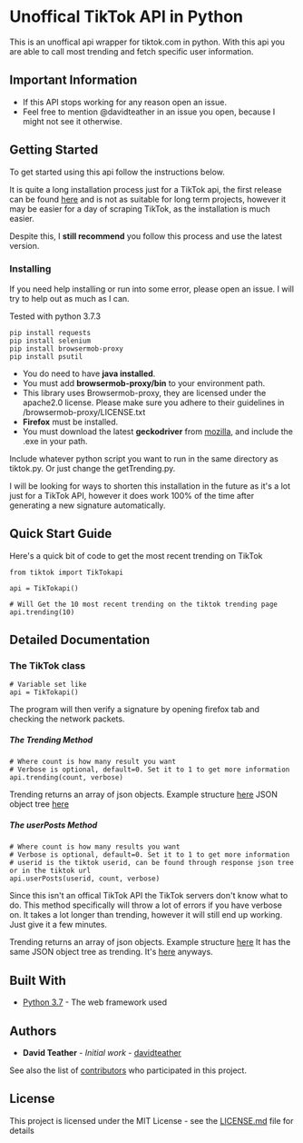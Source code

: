 # Unoffical TikTok API in Python

This is an unoffical api wrapper for tiktok.com in python. With this api you are able to call most trending and fetch specific user information.

## Important Information
* If this API stops working for any reason open an issue.
* Feel free to mention @davidteather in an issue you open, because I might not see it otherwise.

## Getting Started

To get started using this api follow the instructions below.

It is quite a long installation process just for a TikTok api, the first release can be found [here](https://github.com/davidteather/TikTok-Api/releases/edit/v1.0) and is not as suitable for long term projects, however it may be easier for a day of scraping TikTok, as the installation is much easier.

Despite this, I **still recommend** you follow this process and use the latest version.

### Installing

If you need help installing or run into some error, please open an issue. I will try to help out as much as I can.

Tested with python 3.7.3

```
pip install requests
pip install selenium
pip install browsermob-proxy
pip install psutil
```

* You do need to have **java installed**.
* You must add **browsermob-proxy/bin** to your environment path.
* This library uses Browsermob-proxy, they are licensed under the apache2.0 license. Please make sure you adhere to their guidelines in /browsermob-proxy/LICENSE.txt
* **Firefox** must be installed.
* You must download the latest **geckodriver** from [mozilla](https://github.com/mozilla/geckodriver/releases), and include the .exe in your path.

Include whatever python script you want to run in the same directory as tiktok.py. Or just change the getTrending.py.

I will be looking for ways to shorten this installation in the future as it's a lot just for a TikTok API, however it does work 100% of the time after generating a new signature automatically.

## Quick Start Guide

Here's a quick bit of code to get the most recent trending on TikTok

```
from tiktok import TikTokapi

api = TikTokapi()

# Will Get the 10 most recent trending on the tiktok trending page
api.trending(10)
```

## Detailed Documentation

### The TikTok class

```
# Variable set like
api = TikTokapi()
```

The program will then verify a signature by opening firefox tab and checking the network packets.

##### The Trending Method

```
# Where count is how many result you want
# Verbose is optional, default=0. Set it to 1 to get more information
api.trending(count, verbose)
```

Trending returns an array of json objects. Example structure [here](https://gist.github.com/davidteather/0be2e495e2de54098e8f2a9594581d27)
JSON object tree [here](https://gist.github.com/davidteather/bc4baef0edb621dd322c8ad128a31ac1)

##### The userPosts Method

```
# Where count is how many results you want
# Verbose is optional, default=0. Set it to 1 to get more information
# userid is the tiktok userid, can be found through response json tree or in the tiktok url
api.userPosts(userid, count, verbose)
```

Since this isn't an offical TikTok API the TikTok servers don't know what to do. This method specifically will throw a lot of errors if you have verbose on. It takes a lot longer than trending, however it will still end up working. Just give it a few minutes.

Trending returns an array of json objects. Example structure [here](https://gist.github.com/davidteather/a5c1e54de353353f77a78139d2e5a9f9)
It has the same JSON object tree as trending. It's [here](https://gist.github.com/davidteather/bc4baef0edb621dd322c8ad128a31ac1) anyways.

## Built With

* [Python 3.7](https://www.python.org/) - The web framework used

## Authors

* **David Teather** - *Initial work* - [davidteather](https://github.com/davidteather)

See also the list of [contributors](https://github.com/davidteather/TikTok-Api/contributors) who participated in this project.

## License

This project is licensed under the MIT License - see the [LICENSE.md](LICENSE.md) file for details
